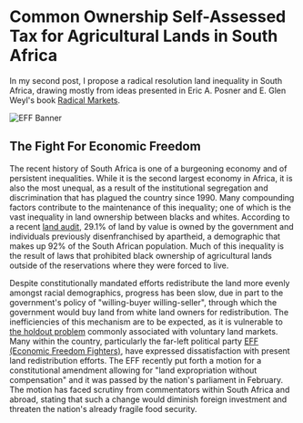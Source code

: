 ﻿#  Common Ownership Self-Assessed Tax for Agricultural Lands in South AfricaIn my second post, I propose a radical resolution land inequality in South Africa, drawing mostly from ideas presented in Eric A. Posner and E. Glen Weyl's book [Radical Markets](http://radicalmarkets.com/).![EFF Banner](https://raw.githubusercontent.com/kkacquah/kkacquah.github.io/master/images/South-Africa/south-africa-banner-eff.jpg)## The Fight For Economic FreedomThe recent history of South Africa is one of a burgeoning economy and of persistent inequalities. While it is the second largest economy in Africa, it is also the most unequal, as a result of the institutional segregation and discrimination that has plagued the country since 1990. Many compounding factors contribute to the maintenance of this inequality; one of which is the vast inequality in land ownership between blacks and whites. According to a recent [land audit](https://www.agrisa.co.za/wp-content/uploads/2017/11/AgriSA_Land-Audit_November-2017.pdf), 29.1% of land by value is owned by the government and individuals previously disenfranchised by apartheid, a demographic that makes up 92% of the South African population. Much of this inequality is the result of laws that prohibited black ownership of agricultural lands outside of the reservations where they were forced to live. Despite constitutionally mandated efforts redistribute the land more evenly amongst racial demographics, progress has been slow, due in part to the government's policy of "willing-buyer willing-seller", through which the government would buy land from white land owners for redistribution. The inefficiencies of this mechanism are to be expected, as it is vulnerable to [the holdout problem](https://sites.duke.edu/urbaneconomics/?p=1088) commonly associated with voluntary land markets. Many within the country, particularly the far-left political party [EFF (Economic Freedom Fighters)](https://en.wikipedia.org/wiki/Economic_Freedom_Fighters), have expressed dissatisfaction with present land redistribution efforts. The EFF recently put forth a motion for a constitutional amendment allowing for "land expropriation without compensation" and it was passed by the nation's parliament in February. The motion has faced scrutiny from commentators within South Africa and abroad, stating that such a change would diminish foreign investment and threaten the nation's already fragile food security.